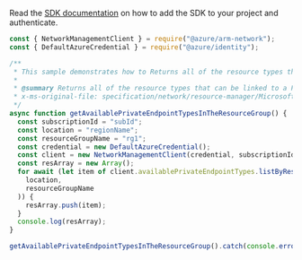 Read the [SDK documentation](https://github.com/Azure/azure-sdk-for-js/blob/%40azure%2Farm-network_28.0.0/sdk/network/arm-network/README.md) on how to add the SDK to your project and authenticate.

```javascript
const { NetworkManagementClient } = require("@azure/arm-network");
const { DefaultAzureCredential } = require("@azure/identity");

/**
 * This sample demonstrates how to Returns all of the resource types that can be linked to a Private Endpoint in this subscription in this region.
 *
 * @summary Returns all of the resource types that can be linked to a Private Endpoint in this subscription in this region.
 * x-ms-original-file: specification/network/resource-manager/Microsoft.Network/stable/2021-08-01/examples/AvailablePrivateEndpointTypesResourceGroupGet.json
 */
async function getAvailablePrivateEndpointTypesInTheResourceGroup() {
  const subscriptionId = "subId";
  const location = "regionName";
  const resourceGroupName = "rg1";
  const credential = new DefaultAzureCredential();
  const client = new NetworkManagementClient(credential, subscriptionId);
  const resArray = new Array();
  for await (let item of client.availablePrivateEndpointTypes.listByResourceGroup(
    location,
    resourceGroupName
  )) {
    resArray.push(item);
  }
  console.log(resArray);
}

getAvailablePrivateEndpointTypesInTheResourceGroup().catch(console.error);
```

